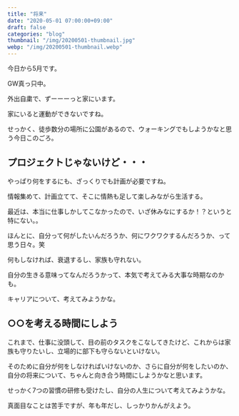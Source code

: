 ```yaml
---
title: "将来"
date: "2020-05-01 07:00:00+09:00"
draft: false
categories: "blog"
thumbnail: "/img/20200501-thumbnail.jpg"
webp: "/img/20200501-thumbnail.webp"
---
```


今日から5月です。

GW真っ只中。

外出自粛で、ずーーーっと家にいます。

家にいると運動ができないですね。

せっかく、徒歩数分の場所に公園があるので、ウォーキングでもしようかなと思う今日このごろ。

## プロジェクトじゃないけど・・・

やっぱり何をするにも、ざっくりでも計画が必要ですね。

情報集めて、計画立てて、そこに情熱も足して楽しみながら生活する。

最近は、本当に仕事しかしてこなかったので、いざ休みなにするか！？というと特にない。。

ほんとに、自分って何がしたいんだろうか、何にワクワクするんだろうか、って思う日々。笑

何もしなければ、衰退するし、家族も守れない。

自分の生きる意味ってなんだろうかって、本気で考えてみる大事な時期なのかも。

キャリアについて、考えてみようかな。

## ○○を考える時間にしよう

これまで、仕事に没頭して、目の前のタスクをこなしてきたけど、これからは家族も守りたいし、立場的に部下も守らないといけない。

そのために自分が何をしなければいけないのか、さらに自分が何をしたいのか、自分の将来について、ちゃんと向き合う時間にしようかなと思います。

せっかく7つの習慣の研修も受けたし、自分の人生について考えてみようかな。

真面目なことは苦手ですが、年も年だし、しっかりかんがえよう。
